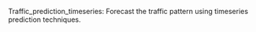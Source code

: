 Traffic_prediction_timeseries:
Forecast the traffic pattern using timeseries prediction techniques.
